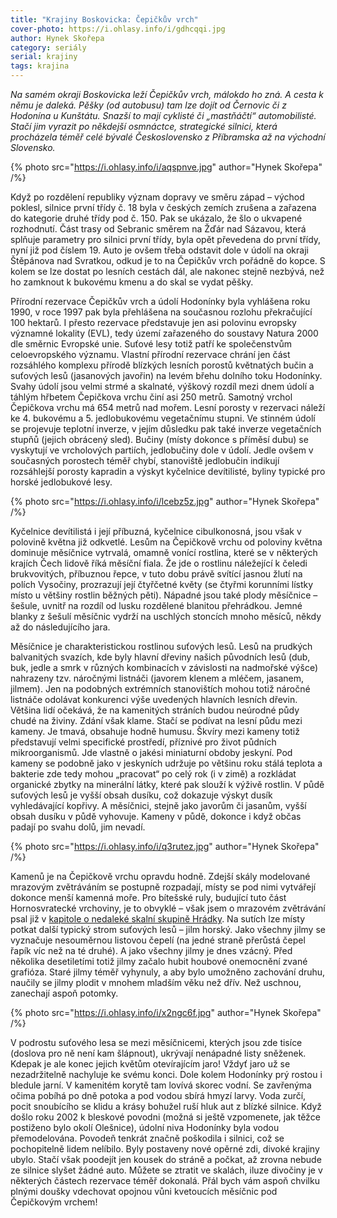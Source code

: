 ```yaml
---
title: "Krajiny Boskovicka: Čepičkův vrch"
cover-photo: https://i.ohlasy.info/i/gdhcqqi.jpg
author: Hynek Skořepa
category: seriály
serial: krajiny
tags: krajina
---
```


*Na samém okraji Boskovicka leží Čepičkův vrch, málokdo ho zná. A cesta k němu je daleká. Pěšky (od autobusu) tam lze dojít od Černovic či z Hodonína u Kunštátu. Snazší to mají cyklisté či „mastňáčtí“ automobilisté. Stačí jim vyrazit po někdejší osmnáctce, strategické silnici, která procházela téměř celé bývalé Československo z Příbramska až na východní Slovensko.*

{% photo src="https://i.ohlasy.info/i/aqspnve.jpg" author="Hynek Skořepa" /%}

Když po rozdělení republiky význam dopravy ve směru západ – východ poklesl, silnice první třídy č. 18 byla v českých zemích zrušena a zařazena do kategorie druhé třídy pod č. 150. Pak se ukázalo, že šlo o ukvapené rozhodnutí. Část trasy od Sebranic směrem na Žďár nad Sázavou, která splňuje parametry pro silnici první třídy, byla opět převedena do první třídy, nyní již pod číslem 19. Auto je ovšem třeba odstavit dole v údolí na okraji Štěpánova nad Svratkou, odkud je to na Čepičkův vrch pořádně do kopce. S kolem se lze dostat po lesních cestách dál, ale nakonec stejně nezbývá, než ho zamknout k bukovému kmenu a do skal se vydat pěšky.

Přírodní rezervace Čepičkův vrch a údolí Hodonínky byla vyhlášena roku 1990, v roce 1997 pak byla přehlášena na současnou rozlohu překračující 100 hektarů. I přesto rezervace představuje jen asi polovinu evropsky významné lokality (EVL), tedy území zařazeného do soustavy Natura 2000 dle směrnic Evropské unie. Suťové lesy totiž patří ke společenstvům celoevropského významu. Vlastní přírodní rezervace chrání jen část rozsáhlého komplexu přírodě blízkých lesních porostů květnatých bučin a suťových lesů (jasanových javořin) na levém břehu dolního toku Hodonínky. Svahy údolí jsou velmi strmé a skalnaté, výškový rozdíl mezi dnem údolí a táhlým hřbetem Čepičkova vrchu činí asi 250 metrů. Samotný vrchol Čepičkova vrchu má 654 metrů nad mořem. Lesní porosty v rezervaci náleží ke 4. bukovému a 5. jedlobukovému vegetačnímu stupni. Ve stinném údolí se projevuje teplotní inverze, v jejím důsledku pak také inverze vegetačních stupňů (jejich obrácený sled). Bučiny (místy dokonce s příměsí dubu) se vyskytují ve vrcholových partiích, jedlobučiny dole v údolí. Jedle ovšem v současných porostech téměř chybí, stanoviště jedlobučin indikují rozsáhlejší porosty kapradin a výskyt kyčelnice devítilisté, byliny typické pro horské jedlobukové lesy.

{% photo src="https://i.ohlasy.info/i/lcebz5z.jpg" author="Hynek Skořepa" /%}

Kyčelnice devítilistá i její příbuzná, kyčelnice cibulkonosná, jsou však v polovině května již odkvetlé. Lesům na Čepičkově vrchu od poloviny května dominuje měsíčnice vytrvalá, omamně vonící rostlina, které se v některých krajích Čech lidově říká měsíční fiala. Že jde o rostlinu náležející k čeledi brukvovitých, příbuznou řepce, v tuto dobu právě svítící jasnou žlutí na polích Vysočiny, prozrazují její čtyřčetné květy (se čtyřmi korunními lístky místo u většiny rostlin běžných pěti). Nápadné jsou také plody měsíčnice – šešule, uvnitř na rozdíl od lusku rozdělené blanitou přehrádkou. Jemné blanky z šešulí měsíčnic vydrží na uschlých stoncích mnoho měsíců, někdy až do následujícího jara.

Měsíčnice je charakteristickou rostlinou suťových lesů. Lesů na prudkých balvanitých svazích, kde byly hlavní dřeviny našich původních lesů (dub, buk, jedle a smrk v různých kombinacích v závislosti na nadmořské výšce) nahrazeny tzv. náročnými listnáči (javorem klenem a mléčem, jasanem, jilmem). Jen na podobných extrémních stanovištích mohou totiž náročné listnáče odolávat konkurenci výše uvedených hlavních lesních dřevin. Většina lidí očekává, že na kamenitých stráních budou neúrodné půdy chudé na živiny. Zdání však klame. Stačí se podívat na lesní půdu mezi kameny. Je tmavá, obsahuje hodně humusu. Škvíry mezi kameny totiž představují velmi specifické prostředí, příznivé pro život půdních mikroorganismů. Jde vlastně o jakési miniaturní obdoby jeskyní. Pod kameny se podobně jako v jeskyních udržuje po většinu roku stálá teplota a bakterie zde tedy mohou „pracovat“ po celý rok (i v zimě) a rozkládat organické zbytky na minerální látky, které pak slouží k výživě rostlin. V půdě suťových lesů je vyšší obsah dusíku, což dokazuje výskyt dusík vyhledávající kopřivy. A měsíčnici, stejně jako javorům či jasanům, vyšší obsah dusíku v půdě vyhovuje. Kameny v půdě, dokonce i když občas padají po svahu dolů, jim nevadí.

{% photo src="https://i.ohlasy.info/i/q3rutez.jpg" author="Hynek Skořepa" /%}

Kamenů je na Čepičkově vrchu opravdu hodně. Zdejší skály modelované mrazovým zvětráváním se postupně rozpadají, místy se pod nimi vytvářejí dokonce menší kamenná moře. Pro bítešské ruly, budující tuto část Hornosvratecké vrchoviny, je to obvyklé – však jsem o mrazovém zvětrávání psal již v [kapitole o nedaleké skalní skupině Hrádky](/clanky/2016/03/hradky.html). Na sutích lze místy potkat další typický strom suťových lesů – jilm horský. Jako všechny jilmy se vyznačuje nesouměrnou listovou čepelí (na jedné straně přerůstá čepel řapík víc než na té druhé). A jako všechny jilmy je dnes vzácný. Před několika desetiletími totiž jilmy začalo hubit houbové onemocnění zvané grafióza. Staré jilmy téměř vyhynuly, a aby bylo umožněno zachování druhu, naučily se jilmy plodit v mnohem mladším věku než dřív. Než uschnou, zanechají aspoň potomky.

{% photo src="https://i.ohlasy.info/i/x2ngc6f.jpg" author="Hynek Skořepa" /%}

V podrostu suťového lesa se mezi měsíčnicemi, kterých jsou zde tisíce (doslova pro ně není kam šlápnout), ukrývají nenápadné listy sněženek. Kdepak je ale konec jejich květům otevírajícím jaro! Vždyť jaro už se nezadržitelně nachyluje ke svému konci. Dole kolem Hodonínky prý rostou i bledule jarní. V kamenitém korytě tam lovívá skorec vodní. Se zavřenýma očima pobíhá po dně potoka a pod vodou sbírá hmyzí larvy. Voda zurčí, pocit snoubícího se klidu a krásy bohužel ruší hluk aut z blízké silnice. Když došlo roku 2002 k bleskové povodni (možná si ještě vzpomenete, jak těžce postiženo bylo okolí Olešnice), údolní niva Hodonínky byla vodou přemodelována. Povodeň tenkrát značně poškodila i silnici, což se pochopitelně lidem nelíbilo. Byly postaveny nové opěrné zdi, divoké krajiny ubylo. Stačí však poodejít jen kousek do stráně a počkat, až zrovna nebude ze silnice slyšet žádné auto. Můžete se ztratit ve skalách, iluze divočiny je v některých částech rezervace téměř dokonalá. Přál bych vám aspoň chvilku plnými doušky vdechovat opojnou vůni kvetoucích měsíčnic pod Čepičkovým vrchem!
